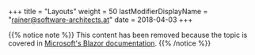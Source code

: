 +++
title = "Layouts"
weight = 50
lastModifierDisplayName = "rainer@software-architects.at"
date = 2018-04-03
+++

{{% notice note %}}
This content has been removed because the topic is covered in [Microsoft's Blazor documentation](https://docs.microsoft.com/en-us/aspnet/core/blazor/layouts).
{{% /notice %}}
